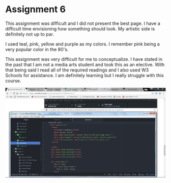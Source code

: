 # Assignment 6
This assignment was difficult and I did not present the best page.  I have a difficult time envisioning how something should look.  My artistic side is definitely not up to par.

I used teal, pink, yellow and purple as my colors.  I remember pink being a very popular color in the 80's.

This assignment was very difficult for me to conceptualize.  I have stated in the past that I am not a media arts student and took this as an elective.  With that being said I read all of the required readings and I also used W3 Schools for assistance.  I am definitely learning but I really struggle with this course.

![Image of my Workspace](./images/screenshot.png)
